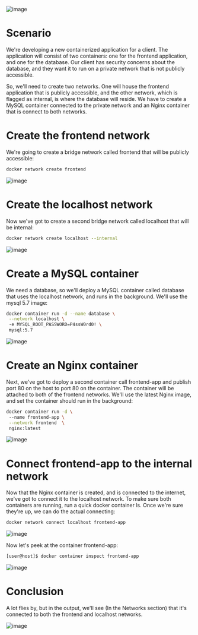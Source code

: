 ![image](https://user-images.githubusercontent.com/44756128/115743835-a58e9800-a357-11eb-89de-8bbf886abf58.png)

# Scenario
We're developing a new containerized application for a client. The application will consist of two containers: one for the frontend application, and one for the database. Our client has security concerns about the database, and they want it to run on a private network that is not publicly accessible.

So, we'll need to create two networks. One will house the frontend application that is publicly accessible, and the other network, which is flagged as internal, is where the database will reside. We have to create a MySQL container connected to the private network and an Nginx container that is connect to both networks.

# Create the frontend network
We're going to create a bridge network called frontend that will be publicly accessible:
```sh
docker network create frontend
```

![image](https://user-images.githubusercontent.com/44756128/115744421-2baade80-a358-11eb-96b4-a1c2db71122f.png)

# Create the localhost network
Now we've got to create a second bridge network called localhost that will be internal:
```sh
docker network create localhost --internal
```

![image](https://user-images.githubusercontent.com/44756128/115744455-336a8300-a358-11eb-9027-18aabd89fc1a.png)

# Create a MySQL container
We need a database, so we'll deploy a MySQL container called database that uses the localhost network, and runs in the background. We'll use the mysql 5.7 image:
```sh
docker container run -d --name database \
 --network localhost \ 
 -e MYSQL_ROOT_PASSWORD=P4ssW0rd0! \
 mysql:5.7
```

![image](https://user-images.githubusercontent.com/44756128/115744526-43826280-a358-11eb-9090-67241b2b9df3.png)

# Create an Nginx container
Next, we've got to deploy a second container call frontend-app and publish port 80 on the host to port 80 on the container. The container will be attached to both of the frontend networks. We'll use the latest Nginx image, and set the container should run in the background:
```sh
docker container run -d \ 
 --name frontend-app \
 --network frontend  \
 nginx:latest
```

![image](https://user-images.githubusercontent.com/44756128/115744733-74629780-a358-11eb-8138-d5bb88df2e76.png)

# Connect frontend-app to the internal network
Now that the Nginx container is created, and is connected to the internet, we've got to connect it to the localhost network. To make sure both containers are running, run a quick docker container ls. Once we're sure they're up, we can do the actual connecting:
```sh
docker network connect localhost frontend-app
```

![image](https://user-images.githubusercontent.com/44756128/115745169-ca373f80-a358-11eb-83f3-e42ee7894e4a.png)

Now let's peek at the container frontend-app:
```sh
[user@host]$ docker container inspect frontend-app
```

![image](https://user-images.githubusercontent.com/44756128/115745219-d58a6b00-a358-11eb-9f60-cb27d3fb158f.png)

# Conclusion
A lot flies by, but in the output, we'll see (In the Networks section) that it's connected to both the frontend and localhost networks. 

![image](https://user-images.githubusercontent.com/44756128/115745338-f3f06680-a358-11eb-9f51-913fdc8bc280.png)
